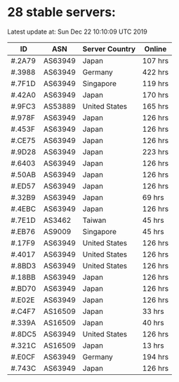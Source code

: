 # 28 stable servers:

Latest update at: Sun Dec 22 10:10:09 UTC 2019

| ID | ASN | Server Country | Online |
| -- | --- | -------------- | ------ |
| #.2A79 | AS63949 | Japan | 107 hrs |
| #.3988 | AS63949 | Germany | 422 hrs |
| #.7F1D | AS63949 | Singapore | 119 hrs |
| #.42A0 | AS63949 | Japan | 170 hrs |
| #.9FC3 | AS53889 | United States | 165 hrs |
| #.978F | AS63949 | Japan | 126 hrs |
| #.453F | AS63949 | Japan | 126 hrs |
| #.CE75 | AS63949 | Japan | 126 hrs |
| #.9D28 | AS63949 | Japan | 223 hrs |
| #.6403 | AS63949 | Japan | 126 hrs |
| #.50AB | AS63949 | Japan | 126 hrs |
| #.ED57 | AS63949 | Japan | 126 hrs |
| #.32B9 | AS63949 | Japan | 69 hrs |
| #.4EBC | AS63949 | Japan | 126 hrs |
| #.7E1D | AS3462 | Taiwan | 45 hrs |
| #.EB76 | AS9009 | Singapore | 45 hrs |
| #.17F9 | AS63949 | United States | 126 hrs |
| #.4017 | AS63949 | United States | 126 hrs |
| #.8BD3 | AS63949 | United States | 126 hrs |
| #.18BB | AS63949 | Japan | 126 hrs |
| #.BD70 | AS63949 | Japan | 126 hrs |
| #.E02E | AS63949 | Japan | 126 hrs |
| #.C4F7 | AS16509 | Japan | 33 hrs |
| #.339A | AS16509 | Japan | 40 hrs |
| #.8DC5 | AS63949 | United States | 126 hrs |
| #.321C | AS16509 | Japan | 13 hrs |
| #.E0CF | AS63949 | Germany | 194 hrs |
| #.743C | AS63949 | Japan | 126 hrs |

